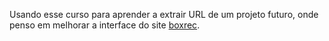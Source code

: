 Usando esse curso para aprender a extrair URL de um projeto futuro, onde penso em melhorar a interface do site [boxrec](https://boxrec.com).